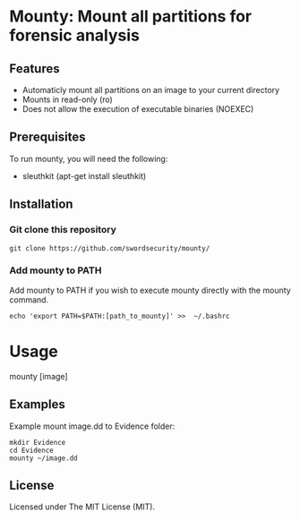 # Mounty: Mount all partitions for forensic analysis
## Features
- Automaticly mount all partitions on an image to your current directory
- Mounts in read-only (ro)
- Does not allow the execution of executable binaries (NOEXEC)

## Prerequisites
To run mounty, you will need the following:
- sleuthkit (apt-get install sleuthkit)

## Installation
### Git clone this repository
```
git clone https://github.com/swordsecurity/mounty/
```

### Add mounty to PATH
Add mounty to PATH if you wish to execute mounty directly with the mounty command.
```
echo 'export PATH=$PATH:[path_to_mounty]' >>  ~/.bashrc
```

# Usage
mounty [image] 

## Examples
Example mount image.dd to Evidence folder:
```
mkdir Evidence
cd Evidence
mounty ~/image.dd
```
 
## License
Licensed under The MIT License (MIT).
